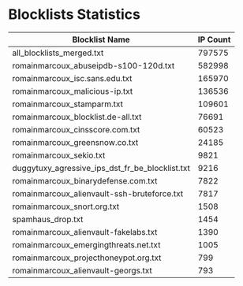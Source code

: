 # Blocklists Statistics
| Blocklist Name | IP Count |
|----|----|
| all_blocklists_merged.txt | 797575 |
| romainmarcoux_abuseipdb-s100-120d.txt | 582998 |
| romainmarcoux_isc.sans.edu.txt | 165970 |
| romainmarcoux_malicious-ip.txt | 136536 |
| romainmarcoux_stamparm.txt | 109601 |
| romainmarcoux_blocklist.de-all.txt | 76691 |
| romainmarcoux_cinsscore.com.txt | 60523 |
| romainmarcoux_greensnow.co.txt | 24185 |
| romainmarcoux_sekio.txt | 9821 |
| duggytuxy_agressive_ips_dst_fr_be_blocklist.txt | 9216 |
| romainmarcoux_binarydefense.com.txt | 7822 |
| romainmarcoux_alienvault-ssh-bruteforce.txt | 7817 |
| romainmarcoux_snort.org.txt | 1508 |
| spamhaus_drop.txt | 1454 |
| romainmarcoux_alienvault-fakelabs.txt | 1390 |
| romainmarcoux_emergingthreats.net.txt | 1005 |
| romainmarcoux_projecthoneypot.org.txt | 799 |
| romainmarcoux_alienvault-georgs.txt | 793 |
